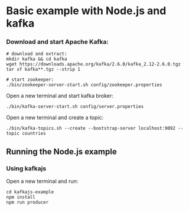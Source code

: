 # Basic example with Node.js and kafka

### Download and start Apache Kafka:

```console
# download and extract:
mkdir kafka && cd kafka
wget https://downloads.apache.org/kafka/2.6.0/kafka_2.12-2.6.0.tgz
tar xf kafka**.tgz --strip 1

# start zookeeper:
./bin/zookeeper-server-start.sh config/zookeeper.properties
```

Open a new terminal and start kafka broker:
```console
./bin/kafka-server-start.sh config/server.properties
```

Open a new terminal and create a topic:
```console
./bin/kafka-topics.sh --create --bootstrap-server localhost:9092 --topic countries
```

## Running the Node.js example

### Using kafkajs

Open a new terminal and run:

```console
cd kafkajs-example
npm install
npm run producer
```